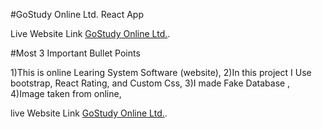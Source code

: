 #GoStudy Online Ltd. React App

Live Website Link [GoStudy Online Ltd.](https://gostudy-course-school-react.netlify.app/).

#Most 3 Important Bullet Points


1)This is online Learing System Software (website),
2)In this project I Use bootstrap, React Rating, and Custom Css,
3)I made Fake Database ,
4)Image taken from online,


live Website Link [GoStudy Online Ltd.](https://gostudy-course-school-react.netlify.app/).
